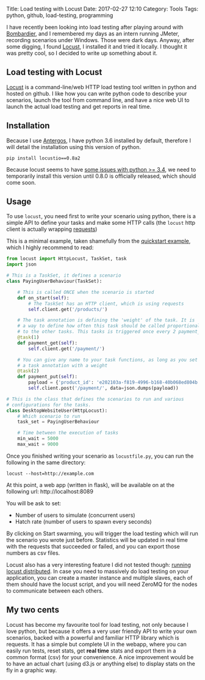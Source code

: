 Title: Load testing with Locust
Date: 2017-02-27 12:10
Category: Tools
Tags: python, github, load-testing, programming

I have recently been looking into load testing after playing around with [Bombardier]({filename}/bombardier.md), and I remembered my days as an intern running JMeter, recording scenarios under Windows. Those were dark days. Anyway, after some digging, I found [Locust](https://github.com/locustio/locust), I installed it and tried it locally. I thought it was pretty cool, so I decided to write up something about it.

## Load testing with Locust

[Locust](https://github.com/locustio/locust) is a command-line/web HTTP load testing tool written in python and hosted on github. I like how you can write python code to describe your scenarios, launch the tool from command line, and have a nice web UI to launch the actual load testing and get reports in real time.

## Installation

Because I use [Antergos](https://antergos.com/), I have python 3.6 installed by default, therefore I will detail the installation using this version of python.

```
pip install locustio==0.8a2
```

Because locust seems to have [some issues with python >= 3.4](https://github.com/locustio/locust/issues/310), we need to temporarily install this version until 0.8.0 is officially released, which should come soon.

## Usage

To use `locust`, you need first to write your scenario using python, there is a simple API to define your tasks and make some HTTP calls (the `locust` http client is actually wrapping [requests](http://docs.python-requests.org/en/master/))

This is a minimal example, taken shamefully from the [quickstart example](http://docs.locust.io/en/latest/quickstart.html), which I highly recommend to read:

```py
from locust import HttpLocust, TaskSet, task
import json

# This is a TaskSet, it defines a scenario
class PayingUserBehaviour(TaskSet):

    # This is called ONCE when the scenario is started
    def on_start(self):
        # The TaskSet has an HTTP client, which is using requests
        self.client.get('/products/')

    # The task annotation is defining the 'weight' of the task. It is
    # a way to define how often this task should be called proportionally
    # to the other tasks. This tasks is triggered once every 2 payment_put
    @task(1)
    def payment_get(self):
        self.client.get('/payment/')

    # You can give any name to your task functions, as long as you set
    # a task annotation with a weight
    @task(2)
    def payment_put(self):
        payload = {'product_id': 'e202103a-f819-4996-b168-40b068ed804b', 'quantity': 1}
        self.client.post('/payment/', data=json.dumps(payload))

# This is the class that defines the scenarios to run and various
# configurations for the tasks.
class DesktopWebsiteUser(HttpLocust):
    # Which scenario to run
    task_set = PayingUserBehaviour

    # Time between the execution of tasks
    min_wait = 5000
    max_wait = 9000
```

Once you finished writing your scenario as `locustfile.py`, you can run the following in the same directory:

```
locust --host=http://example.com
```

At this point, a web app (written in flask), will be available on at the following url: http://localhost:8089

You will be ask to set:

 * Number of users to simulate (concurrent users)
 * Hatch rate (number of users to spawn every seconds)

 By clicking on Start swarming, you will trigger the load testing which will run the scenario you wrote just before. Statistics will be updated in real time with the requests that succeeded or failed, and you can export those numbers as csv files.

 Locust also has a very interesting feature I did not tested though: [running locust distributed](http://docs.locust.io/en/latest/running-locust-distributed.html). In case you need to massively do load testing on your application, you can create a master instance and multiple slaves, each of them should have the locust script, and you will need ZeroMQ for the nodes to communicate between each others.

## My two cents

Locust has become my favourite tool for load testing, not only because I love python, but because it offers a very user friendly API to write your own scenarios, backed with a powerful and familiar HTTP library which is requests. It has a simple but complete UI in the webapp, where you can easily run tests, reset stats, get __real time__ stats and export them in a common format (csv) for your convenience. A nice improvement would be to have an actual chart (using d3.js or anything else) to display stats on the fly in a graphic way.
